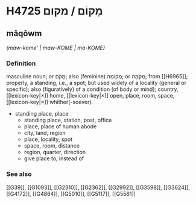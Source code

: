 # H4725 מָקוֹם / מקום

## mâqôwm

_(maw-kome' | maw-KOME | ma-KOME)_

### Definition

masculine noun; or מָקֹם; also (feminine) מְקוֹמָה; or מְקֹמָה; from [[H6965]]; properly, a standing, i.e., a spot; but used widely of a locality (general or specific); also (figuratively) of a condition (of body or mind); country, [[lexicon-key|×]] home, [[lexicon-key|×]] open, place, room, space, [[lexicon-key|×]] whither(-soever).

- standing place, place
    - standing place, station, post, office
    - place, place of human abode
    - city, land, region
    - place, locality, spot
    - space, room, distance
    - region, quarter, direction
    - give place to, instead of
### See also

[[G39]], [[G1093]], [[G2310]], [[G2362]], [[G2992]], [[G3598]], [[G3624]], [[G4172]], [[G4864]], [[G5010]], [[G5117]], [[G5561]]

